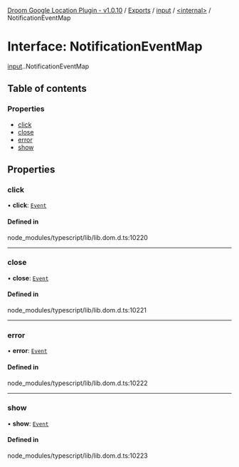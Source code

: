 [Droom Google Location Plugin - v1.0.10](../README.md) / [Exports](../modules.md) / [input](../modules/input.md) / [<internal\>](../modules/input._internal_.md) / NotificationEventMap

# Interface: NotificationEventMap

[input](../modules/input.md).[<internal>](../modules/input._internal_.md).NotificationEventMap

## Table of contents

### Properties

- [click](input._internal_.NotificationEventMap.md#click)
- [close](input._internal_.NotificationEventMap.md#close)
- [error](input._internal_.NotificationEventMap.md#error)
- [show](input._internal_.NotificationEventMap.md#show)

## Properties

### click

• **click**: [`Event`](../modules/input._internal_.md#event)

#### Defined in

node_modules/typescript/lib/lib.dom.d.ts:10220

___

### close

• **close**: [`Event`](../modules/input._internal_.md#event)

#### Defined in

node_modules/typescript/lib/lib.dom.d.ts:10221

___

### error

• **error**: [`Event`](../modules/input._internal_.md#event)

#### Defined in

node_modules/typescript/lib/lib.dom.d.ts:10222

___

### show

• **show**: [`Event`](../modules/input._internal_.md#event)

#### Defined in

node_modules/typescript/lib/lib.dom.d.ts:10223
